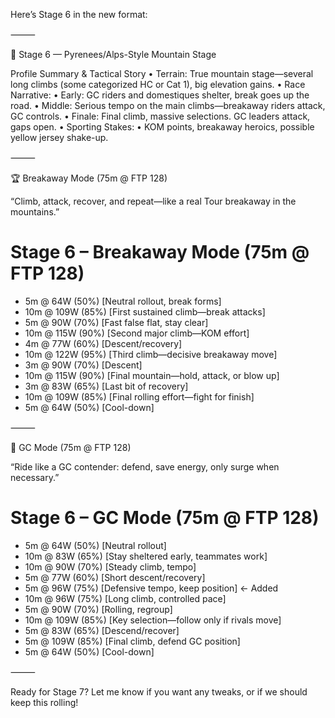 Here’s Stage 6 in the new format:

⸻

🚴 Stage 6 — Pyrenees/Alps-Style Mountain Stage

Profile Summary & Tactical Story
	•	Terrain: True mountain stage—several long climbs (some categorized HC or Cat 1), big elevation gains.
	•	Race Narrative:
	•	Early: GC riders and domestiques shelter, break goes up the road.
	•	Middle: Serious tempo on the main climbs—breakaway riders attack, GC controls.
	•	Finale: Final climb, massive selections. GC leaders attack, gaps open.
	•	Sporting Stakes:
	•	KOM points, breakaway heroics, possible yellow jersey shake-up.

⸻

🏆 Breakaway Mode (75m @ FTP 128)

“Climb, attack, recover, and repeat—like a real Tour breakaway in the mountains.”

# Stage 6 – Breakaway Mode (75m @ FTP 128)

- 5m @ 64W    (50%)   [Neutral rollout, break forms]
- 10m @ 109W  (85%)   [First sustained climb—break attacks]
- 5m @ 90W    (70%)   [Fast false flat, stay clear]
- 10m @ 115W  (90%)   [Second major climb—KOM effort]
- 4m @ 77W    (60%)   [Descent/recovery]
- 10m @ 122W  (95%)   [Third climb—decisive breakaway move]
- 3m @ 90W    (70%)   [Descent]
- 10m @ 115W  (90%)   [Final mountain—hold, attack, or blow up]
- 3m @ 83W    (65%)   [Last bit of recovery]
- 10m @ 109W  (85%)   [Final rolling effort—fight for finish]
- 5m @ 64W    (50%)   [Cool-down]


⸻

🦺 GC Mode (75m @ FTP 128)

“Ride like a GC contender: defend, save energy, only surge when necessary.”

# Stage 6 – GC Mode (75m @ FTP 128)

- 5m @ 64W    (50%)   [Neutral rollout]
- 10m @ 83W   (65%)   [Stay sheltered early, teammates work]
- 10m @ 90W   (70%)   [Steady climb, tempo]
- 5m @ 77W    (60%)   [Short descent/recovery]
- 5m @ 96W    (75%)   [Defensive tempo, keep position]   ← Added
- 10m @ 96W   (75%)   [Long climb, controlled pace]
- 5m @ 90W    (70%)   [Rolling, regroup]
- 10m @ 109W  (85%)   [Key selection—follow only if rivals move]
- 5m @ 83W    (65%)   [Descend/recover]
- 5m @ 109W   (85%)   [Final climb, defend GC position]
- 5m @ 64W    (50%)   [Cool-down]


⸻

Ready for Stage 7?
Let me know if you want any tweaks, or if we should keep this rolling!